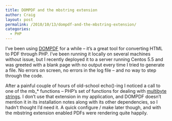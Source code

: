 ```yaml
---
title: DOMPDF and the mbstring extension
author: Craig
layout: post
permalink: /2010/10/13/dompdf-and-the-mbstring-extension/
categories:
  - PHP
---
```

I&#8217;ve been using [DOMPDF][1] for a while &#8211; it&#8217;s a great tool for converting HTML to PDF through PHP. I&#8217;ve been running it locally on several machines without issue, but I recently deployed it to a server running Centos 5.5 and was greeted with a blank page with no output every time I tried to generate a file. No errors on screen, no errors in the log file &#8211; and no way to step through the code.

After a painful couple of hours of old-school echo()-ing I noticed a call to one of the mb_* functions &#8211; PHP&#8217;s set of functions for dealing with [multibyte strings][2]. I don&#8217;t use that extension in my application, and DOMPDF doesn&#8217;t mention it in its installation notes along with its other dependencies, so I hadn&#8217;t thought I&#8217;d need it. A quick configure / make later though, and with the mbstring extension enabled PDFs were rendering quite happily.

 [1]: http://www.digitaljunkies.ca/dompdf/
 [2]: http://uk.php.net/mb_string